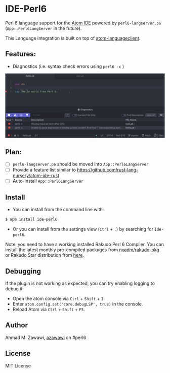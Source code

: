 # IDE-Perl6

Perl 6 language support for the [Atom IDE](https://atom.io/packages/atom-ide-ui)
powered by `perl6-langserver.p6` (`App::Perl6LangServer` in the future).

This Language integration is built on top of [atom-languageclient](https://github.com/atom/atom-languageclient).


## Features:
- Diagnostics (i.e. syntax check errors using `perl6 -c` )

![screenshots/diagnostics-screenshot.gif](screenshots/diagnostics-screenshot.gif)

## Plan:
- [ ] `perl6-langserver.p6` should be moved into `App::Perl6LangServer`
- [ ] Provide a feature list similar to https://github.com/rust-lang-nursery/atom-ide-rust
- [ ] Auto-install `App::Perl6LangServer`

## Install

- You can install from the command line with:

```bash
$ apm install ide-perl6
```

 - Or you can install from the settings view (`Ctrl` + `,`) by searching for `ide-perl6`.

Note: you need to have a working  installed Rakudo Perl 6 Compiler. You can install the latest monthly pre-compiled packages from 
 [nxadm/rakudo-pkg](https://github.com/nxadm/rakudo-pkg) or Rakudo Star distribution from [here](https://rakudo.org/files).

## Debugging

If the plugin is not working as expected, you can try enabling logging to debug
it:

- Open the atom console via `Ctrl` + `Shift` + `I`.
- Enter `atom.config.set('core.debugLSP', true)` in the console.
- Reload Atom via `Ctrl` + `Shift` + `F5`.

## Author

Ahmad M. Zawawi, [azawawi](https://github.com/azawawi/) on #perl6

## License

MIT License
